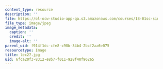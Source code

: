 ```yaml
---
content_type: resource
description: ''
file: https://ol-ocw-studio-app-qa.s3.amazonaws.com/courses/18-01sc-single-variable-calculus-fall-2010/6fca20f38312e8b7f011928f40f96265_lec27.jpg
file_type: image/jpeg
image_metadata:
  caption: ''
  credit: ''
  image-alt: ''
parent_uid: f914f1dc-cfe8-c98b-34b4-2bcf2aa6e075
resourcetype: Image
title: lec27.jpg
uid: 6fca20f3-8312-e8b7-f011-928f40f96265
---
```

